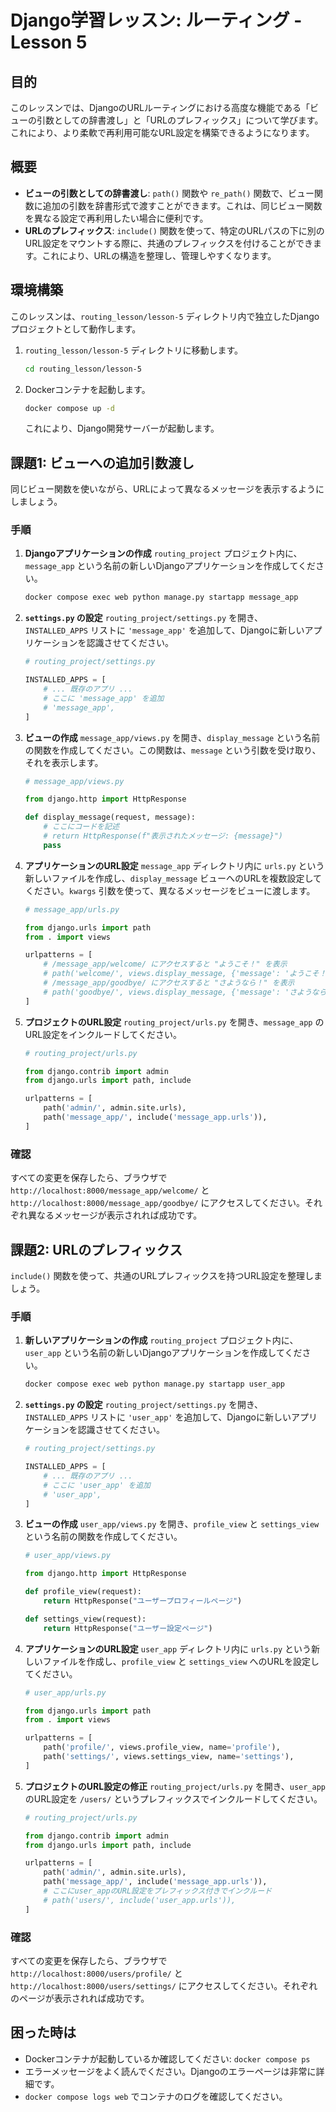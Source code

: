 # Django学習レッスン: ルーティング - Lesson 5

## 目的

このレッスンでは、DjangoのURLルーティングにおける高度な機能である「ビューの引数としての辞書渡し」と「URLのプレフィックス」について学びます。これにより、より柔軟で再利用可能なURL設定を構築できるようになります。

## 概要

*   **ビューの引数としての辞書渡し**: `path()` 関数や `re_path()` 関数で、ビュー関数に追加の引数を辞書形式で渡すことができます。これは、同じビュー関数を異なる設定で再利用したい場合に便利です。
*   **URLのプレフィックス**: `include()` 関数を使って、特定のURLパスの下に別のURL設定をマウントする際に、共通のプレフィックスを付けることができます。これにより、URLの構造を整理し、管理しやすくなります。

## 環境構築

このレッスンは、`routing_lesson/lesson-5` ディレクトリ内で独立したDjangoプロジェクトとして動作します。

1.  `routing_lesson/lesson-5` ディレクトリに移動します。
    ```bash
    cd routing_lesson/lesson-5
    ```
2.  Dockerコンテナを起動します。
    ```bash
    docker compose up -d
    ```
    これにより、Django開発サーバーが起動します。

## 課題1: ビューへの追加引数渡し

同じビュー関数を使いながら、URLによって異なるメッセージを表示するようにしましょう。

### 手順

1.  **Djangoアプリケーションの作成**
    `routing_project` プロジェクト内に、`message_app` という名前の新しいDjangoアプリケーションを作成してください。
    ```bash
    docker compose exec web python manage.py startapp message_app
    ```

2.  **`settings.py` の設定**
    `routing_project/settings.py` を開き、`INSTALLED_APPS` リストに `'message_app'` を追加して、Djangoに新しいアプリケーションを認識させてください。

    ```python
    # routing_project/settings.py

    INSTALLED_APPS = [
        # ... 既存のアプリ ...
        # ここに 'message_app' を追加
        # 'message_app',
    ]
    ```

3.  **ビューの作成**
    `message_app/views.py` を開き、`display_message` という名前の関数を作成してください。この関数は、`message` という引数を受け取り、それを表示します。

    ```python
    # message_app/views.py

    from django.http import HttpResponse

    def display_message(request, message):
        # ここにコードを記述
        # return HttpResponse(f"表示されたメッセージ: {message}")
        pass
    ```

4.  **アプリケーションのURL設定**
    `message_app` ディレクトリ内に `urls.py` という新しいファイルを作成し、`display_message` ビューへのURLを複数設定してください。`kwargs` 引数を使って、異なるメッセージをビューに渡します。

    ```python
    # message_app/urls.py

    from django.urls import path
    from . import views

    urlpatterns = [
        # /message_app/welcome/ にアクセスすると "ようこそ！" を表示
        # path('welcome/', views.display_message, {'message': 'ようこそ！'}, name='welcome_message'),
        # /message_app/goodbye/ にアクセスすると "さようなら！" を表示
        # path('goodbye/', views.display_message, {'message': 'さようなら！'}, name='goodbye_message'),
    ]
    ```

5.  **プロジェクトのURL設定**
    `routing_project/urls.py` を開き、`message_app` のURL設定をインクルードしてください。

    ```python
    # routing_project/urls.py

    from django.contrib import admin
    from django.urls import path, include

    urlpatterns = [
        path('admin/', admin.site.urls),
        path('message_app/', include('message_app.urls')),
    ]
    ```

### 確認

すべての変更を保存したら、ブラウザで `http://localhost:8000/message_app/welcome/` と `http://localhost:8000/message_app/goodbye/` にアクセスしてください。それぞれ異なるメッセージが表示されれば成功です。

## 課題2: URLのプレフィックス

`include()` 関数を使って、共通のURLプレフィックスを持つURL設定を整理しましょう。

### 手順

1.  **新しいアプリケーションの作成**
    `routing_project` プロジェクト内に、`user_app` という名前の新しいDjangoアプリケーションを作成してください。
    ```bash
    docker compose exec web python manage.py startapp user_app
    ```

2.  **`settings.py` の設定**
    `routing_project/settings.py` を開き、`INSTALLED_APPS` リストに `'user_app'` を追加して、Djangoに新しいアプリケーションを認識させてください。

    ```python
    # routing_project/settings.py

    INSTALLED_APPS = [
        # ... 既存のアプリ ...
        # ここに 'user_app' を追加
        # 'user_app',
    ]
    ```

3.  **ビューの作成**
    `user_app/views.py` を開き、`profile_view` と `settings_view` という名前の関数を作成してください。

    ```python
    # user_app/views.py

    from django.http import HttpResponse

    def profile_view(request):
        return HttpResponse("ユーザープロフィールページ")

    def settings_view(request):
        return HttpResponse("ユーザー設定ページ")
    ```

4.  **アプリケーションのURL設定**
    `user_app` ディレクトリ内に `urls.py` という新しいファイルを作成し、`profile_view` と `settings_view` へのURLを設定してください。

    ```python
    # user_app/urls.py

    from django.urls import path
    from . import views

    urlpatterns = [
        path('profile/', views.profile_view, name='profile'),
        path('settings/', views.settings_view, name='settings'),
    ]
    ```

5.  **プロジェクトのURL設定の修正**
    `routing_project/urls.py` を開き、`user_app` のURL設定を `/users/` というプレフィックスでインクルードしてください。

    ```python
    # routing_project/urls.py

    from django.contrib import admin
    from django.urls import path, include

    urlpatterns = [
        path('admin/', admin.site.urls),
        path('message_app/', include('message_app.urls')),
        # ここにuser_appのURL設定をプレフィックス付きでインクルード
        # path('users/', include('user_app.urls')),
    ]
    ```

### 確認

すべての変更を保存したら、ブラウザで `http://localhost:8000/users/profile/` と `http://localhost:8000/users/settings/` にアクセスしてください。それぞれのページが表示されれば成功です。

## 困った時は

*   Dockerコンテナが起動しているか確認してください: `docker compose ps`
*   エラーメッセージをよく読んでください。Djangoのエラーページは非常に詳細です。
*   `docker compose logs web` でコンテナのログを確認してください。